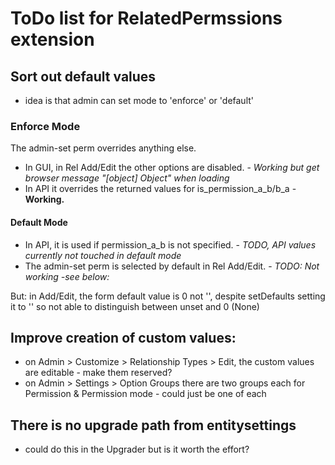 # ToDo list for RelatedPermssions extension

## Sort out default values
 - idea is that admin can set mode to 'enforce' or 'default'
 
### Enforce Mode
The admin-set perm overrides anything else.
 - In GUI, in Rel Add/Edit the other options are disabled. - *Working but get browser message "[object] Object" when loading*
 - In API it overrides the returned values for is_permission_a_b/b_a - **Working.**
 
#### Default Mode
 - In API, it is used if permission_a_b is not specified. - *TODO, API values currently not touched in default mode*
 - The admin-set perm is selected by default in Rel Add/Edit. - *TODO: Not working -see below:*

But: in Add/Edit, the form default value is 0 not '', despite setDefaults setting it to '' so not able to distinguish between unset and 0 (None)

## Improve creation of custom values:

 - on Admin > Customize > Relationship Types > Edit, the custom values are editable - make them reserved?
 - on Admin > Settings > Option Groups there are two groups each for Permission & Permission mode - could just be one of each

## There is no upgrade path from entitysettings
  - could do this in the Upgrader but is it worth the effort?

